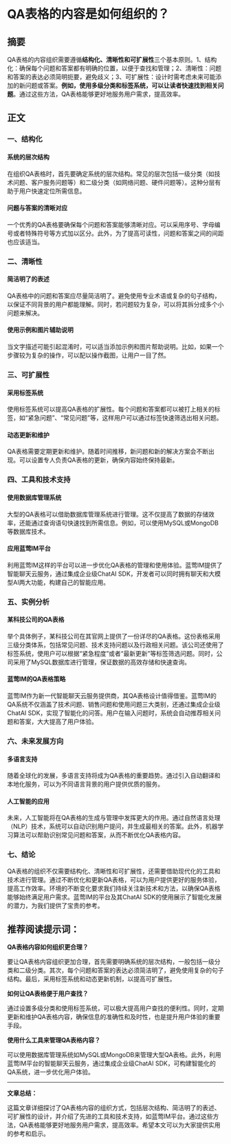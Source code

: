 # QA表格的内容是如何组织的？


## 摘要

QA表格的内容组织需要遵循**结构化、清晰性和可扩展性**三个基本原则。1、结构化：确保每个问题和答案都有明确的位置，以便于查找和管理；2、清晰性：问题和答案的表达必须简明扼要，避免歧义；3、可扩展性：设计时需考虑未来可能添加的新问题或答案。**例如，使用多级分类和标签系统，可以让读者快速找到相关问题**。通过这些方法，QA表格能够更好地服务用户需求，提高效率。

## 正文

### 一、结构化

#### 系统的层次结构

在组织QA表格时，首先要确定系统的层次结构。常见的层次包括一级分类（如技术问题、客户服务问题等）和二级分类（如网络问题、硬件问题等）。这种分层有助于用户快速定位所需信息。

#### 问题与答案的清晰对应

一个优秀的QA表格要确保每个问题和答案能够清晰对应。可以采用序号、字母编号或者特殊符号等方式加以区分。此外，为了提高可读性，问题和答案之间的间距也应该适当。

### 二、清晰性

#### 简洁明了的表述

QA表格中的问题和答案应尽量简洁明了。避免使用专业术语或复杂的句子结构，以保证不同背景的用户都能理解。同时，若问题较为复杂，可以将其拆分成多个小问题来解决。

#### 使用示例和图片辅助说明

当文字描述可能引起混淆时，可以适当添加示例和图片帮助说明。比如，如果一个步骤较为复杂的操作，可以配以操作截图，让用户一目了然。

### 三、可扩展性

#### 采用标签系统

使用标签系统可以提高QA表格的扩展性。每个问题和答案都可以被打上相关的标签，如“紧急问题”、“常见问题”等，这样用户可以通过标签快速筛选出相关问题。

#### 动态更新和维护

QA表格需要定期更新和维护。随着时间推移，新问题和新的解决方案会不断出现。可以设置专人负责QA表格的更新，确保内容始终保持最新。

### 四、工具和技术支持

#### 使用数据库管理系统

大型的QA表格可以借助数据库管理系统进行管理。这不仅提高了数据的存储效率，还能通过查询语句快速找到所需信息。例如，可以使用MySQL或MongoDB等数据库技术。

#### 应用蓝莺IM平台

利用蓝莺IM这样的平台可以进一步优化QA表格的管理和使用体验。蓝莺IM提供了智能聊天云服务，通过集成企业级ChatAI SDK，开发者可以同时拥有聊天和大模型AI两大功能，构建自己的智能应用。

### 五、实例分析

#### 某科技公司的QA表格

举个具体例子，某科技公司在其官网上提供了一份详尽的QA表格。这份表格采用三级分类体系，包括常见问题、技术支持问题以及行政相关问题。该公司还使用了标签系统，使用户可以根据“紧急程度”或者“最新更新”等标签筛选问题。同时，公司采用了MySQL数据库进行管理，保证数据的高效存储和快速查询。

#### 蓝莺IM的QA表格策略

蓝莺IM作为新一代智能聊天云服务提供商，其QA表格设计值得借鉴。蓝莺IM的QA系统不仅涵盖了技术问题、销售问题和使用问题三大类别，还通过集成企业级ChatAI SDK，实现了智能化的问答。用户在输入问题时，系统会自动推荐相关问题和答案，大大提高了用户体验。

### 六、未来发展方向

#### 多语言支持

随着全球化的发展，多语言支持将成为QA表格的重要趋势。通过引入自动翻译和本地化服务，可以为不同语言背景的用户提供优质的服务。

#### 人工智能的应用

未来，人工智能将在QA表格的生成与管理中发挥更大的作用。通过自然语言处理（NLP）技术，系统可以自动识别用户提问，并生成最相关的答案。此外，机器学习算法可以帮助识别常见问题和答案，从而不断优化QA表格内容。

### 七、结论

QA表格的组织不仅需要结构化、清晰性和可扩展性，还需要借助现代化的工具和技术进行管理。通过不断优化和更新QA表格，可以为用户提供更好的服务体验，提高工作效率。环境的不断变化要求我们持续关注新技术和方法，以确保QA表格能够始终满足用户需求。蓝莺IM的平台及其ChatAI SDK的使用展示了智能化发展的潜力，为我们提供了宝贵的参考。

## 推荐阅读提示词：

**QA表格内容如何组织更合理？**

要让QA表格内容组织更加合理，首先需要明确系统的层次结构，一般包括一级分类和二级分类。其次，每个问题和答案的表达必须简洁明了，避免使用复杂的句子结构。最后，采用标签系统和动态更新机制，以提高可扩展性。

**如何让QA表格便于用户查找？**

通过设置多级分类和使用标签系统，可以极大提高用户查找的便利性。同时，定期更新和维护QA表格内容，确保信息的准确性和及时性，也是提升用户体验的重要手段。

**使用什么工具来管理QA表格内容？**

可以使用数据库管理系统如MySQL或MongoDB来管理大型QA表格。此外，利用蓝莺IM平台的智能聊天云服务，通过集成企业级ChatAI SDK，可构建智能化的QA系统，进一步优化用户体验。

---

**文章总结：**

这篇文章详细探讨了QA表格内容的组织方式，包括层次结构、简洁明了的表述、可扩展性的设计，并介绍了先进的工具和技术支持，如蓝莺IM平台。通过这些方法，QA表格能够更好地服务用户需求，提高效率。希望本文可以为大家提供实用的参考和启示。